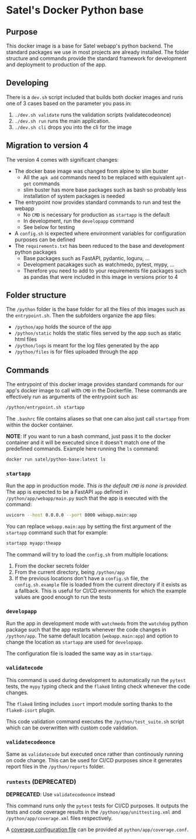 # Satel's Docker Python base

## Purpose

This docker image is a base for Satel webapp's python backend.
The standard packages we use in most projects are already installed.
The folder structure and commands provide the standard framework for development
and deployment to production of the app.

## Developing 

There is a `dev.sh` script included that builds both docker images and runs
one of 3 cases based on the parameter you pass in:
1. `./dev.sh validate` runs the validation scripts (validatecodeonce)
2. `./dev.sh run` runs the main application.
3. `./dev.sh cli` drops you into the cli for the image

## Migration to version 4

The version 4 comes with significant changes:

* The docker base image was changed from alpine to slim buster
    * All the `apk add` commands need to be replaced with equivalent `apt-get` commands
    * slim buster has more base packages such as bash so probably less installation
      of system packages is needed
* The entrypoint now provides standard commands to run and test the webapp
    * No `CMD` is necessary for production as `startapp` is the default
    * In development, run the `developapp` command
    * See below for testing
* A `config.sh` is expected where environment variables for configuration purposes
  can be defined
* The `requirements.txt` has been reduced to the base and development python packages
    * Base packages such as FastAPI, pydantic, loguru, ...
    * Development pacakages such as watchmedo, pytest, mypy, ...
    * Therefore you need to add to your requirements file packages such as pandas
      that were included in this image in versions prior to 4

## Folder structure

The `/python` folder is the base folder for all the files of this images
such as the `entrypoint.sh`. Then the subfolders organize the app files:

* `/python/app` holds the source of the app
* `/python/static` holds the static files served by the app such as static html files
* `/python/logs` is meant for the log files generated by the app
* `/python/files` is for files uploaded through the app

## Commands

The entrypoint of this docker image provides standard commands for our app's docker
image to call with `CMD` in the Dockerfile.
These commands are effectively run as arguments of the entrypoint such as:

```bash
/python/entrypoint.sh startapp
```

The `.bashrc` file contains aliases so that one can also just call `startapp`
from within the docker container.

**NOTE**: If you want to run a bash command, just pass it to the docker container
and it will be executed since it doesn't match one of the predefined commands.
Example here running the `ls` command:

```bash
docker run satel/python-base:latest ls
```

### `startapp`

Run the app in production mode. *This is the default `CMD` is none is provided*.
The app is expected to be a FastAPI `app` defined in `/python/app/webapp/main.py`
such that the app is executed with the command:
```bash
uvicorn --host 0.0.0.0 --port 8000 webapp.main:app
```
You can replace `webapp.main:app` by setting the first argument of the `startapp`
command such that for example:
```bash
startapp myapp:theapp
```

The command will try to load the `config.sh` from multiple locations:

1. From the docker secrets folder
2. From the current directory, being `/python/app`
3. If the previous locations don't have a `config.sh` file, the `config.sh.example`
   file is loaded from the current directory if it exists as a fallback. This is
   useful for CI/CD environments for which the example values are good enough to
   run the tests

### `developapp`

Run the app in development mode with `watchmedo` from the `watchdog` python package
such that the app restarts whenever the code changes in `/python/app`.
The same default location (`webapp.main:app`) and option to change the location
as `startapp` are used for `developapp`.

The configuration file is loaded the same way as in `startapp`.

### `validatecode`

This command is used during development to automatically run the `pytest` tests,
the `mypy` typing check and the `flake8` linting check whenever the code changes.

The `flake8` linting includes `isort` import module sorting thanks to the `flake8-isort`
plugin.

This code validation command executes the `/python/test_suite.sh` script which can
be overwritten with custom code validation.

### `validatecodeonce`

Same as `validatecode` but executed once rather than continously running on
code change.
This can be used for CI/CD purposes since it generates report files in the `/python/reports`
folder.

### `runtests` (DEPRECATED)

**DEPRECATED**: Use `validatecodeonce` instead

This command runs only the `pytest` tests for CI/CD purposes. It outputs the tests
and code coverage results in the `/python/app/unittesting.xml` and
`/python/app/coverage.xml` files respectively.

A [coverage configuration file](https://pytest-cov.readthedocs.io/en/latest/config.html)
can be provided at `python/app/coverage.conf`. 
